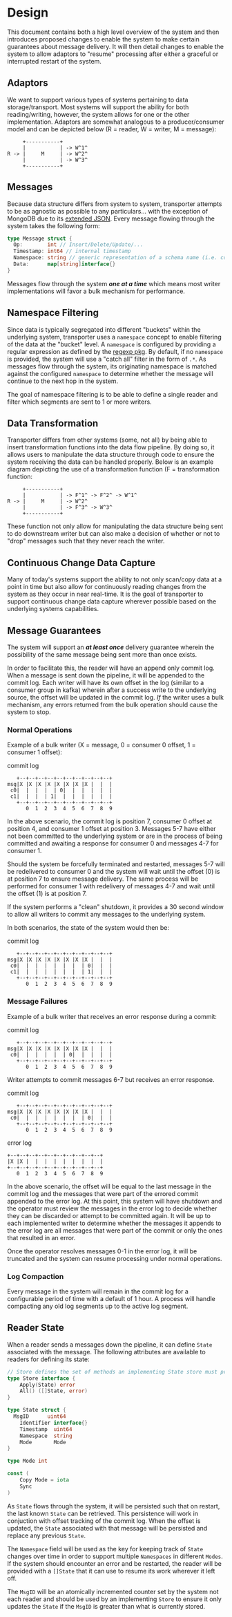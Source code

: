# Design

This document contains both a high level overview of the system and then introduces
proposed changes to enable the system to make certain guarantees about message delivery.
It will then detail changes to enable the system to allow adaptors to "resume" processing
after either a graceful or interrupted restart of the system.

## Adaptors

We want to support various types of systems pertaining to data storage/transport. Most systems
will support the ability for both reading/writing, however, the system allows for one or the 
other implementation. Adaptors are somewhat analogous to a producer/consumer model and can be 
depicted below (R = reader, W = writer, M = message):

```
     +-----------+
     |           | -> W^1^
R -> |     M     | -> W^2^
     |           | -> W^3^
     +-----------+
```

## Messages

Because data structure differs from system to system, transporter attempts to be as agnostic as possible
to any particulars... with the exception of MongoDB due to its [extended JSON](https://docs.mongodb.com/manual/reference/mongodb-extended-json/). Every message flowing through the system takes the following form:

```go
type Message struct {
  Op:        int // Insert/Delete/Update/...
  Timestamp: int64 // internal timestamp
  Namespace: string // generic representation of a schema name (i.e. collection/table/queue)
  Data:      map[string]interface{}
}
```

Messages flow through the system ***one at a time*** which means most writer implementations 
will favor a bulk mechanism for performance.

## Namespace Filtering

Since data is typically segregated into different "buckets" within the underlying system, transporter
uses a `namespace` concept to enable filtering of the data at the "bucket" level. A `namespace` is 
configured by providing a regular expression as defined by the [regexp pkg](https://golang.org/pkg/regexp/).
By default, if no `namespace` is provided, the system will use a "catch all" filter in the form of `.*`.
As messages flow through the system, its originating namespace is matched against the configured 
`namespace` to determine whether the message will continue to the next hop in the system.

The goal of namespace filtering is to be able to define a single reader and filter which segments
are sent to 1 or more writers.

## Data Transformation

Transporter differs from other systems (some, not all) by being able to insert transformation functions
into the data flow pipeline. By doing so, it allows users to manipulate the data structure through code
to ensure the system receiving the data can be handled properly. Below is an example diagram depicting
the use of a transformation function (F = transformation function:

```
     +-----------+
     |           | -> F^1^ -> F^2^ -> W^1^
R -> |     M     | -> W^2^
     |           | -> F^3^ -> W^3^
     +-----------+
```

These function not only allow for manipulating the data structure being sent to do downstream writer 
but can also make a decision of whether or not to "drop" messages such that they never reach the writer.

## Continuous Change Data Capture

Many of today's systems support the ability to not only scan/copy data at a point in time but also
allow for continuously reading changes from the system as they occur in near real-time. It is the goal
of transporter to support continuous change data capture wherever possible based on the underlying 
systems capabilities. 

## Message Guarantees

The system will support an ***at least once*** delivery guarantee wherein the possibility of the same
message being sent more than once exists. 

In order to facilitate this, the reader will have an append only commit log. When a message is sent down
the pipeline, it will be appended to the commit log. Each writer will have its own offset in the log 
(similar to a consumer group in kafka) wherein after a success write to the underlying source, the offset 
will be updated in the commit log. _If_ the writer uses a bulk mechanism, any errors returned from the 
bulk operation should cause the system to stop. 

### Normal Operations

Example of a bulk writer (X = message, 0 = consumer 0 offset, 1 = consumer 1 offset):

commit log
```
   +--+--+--+--+--+--+--+--+--+--+
msg|X |X |X |X |X |X |X |X |  |  |
 c0|  |  |  |  | 0|  |  |  |  |  |
 c1|  |  |  | 1|  |  |  |  |  |  |
   +--+--+--+--+--+--+--+--+--+--+
      0  1  2  3  4  5  6  7  8  9 
```

In the above scenario, the commit log is position 7, consumer 0 offset at position 4, and consumer 1 offset
at position 3. Messages 5-7 have either not been committed to the underlying system or are in the process of 
being committed and awaiting a response for consumer 0 and messages 4-7 for consumer 1.

Should the system be forcefully terminated and restarted, messages 5-7 will be redelivered to consumer 0 and
the system will wait until the offset (0) is at position 7 to ensure message delivery. The same process will
be performed for consumer 1 with redelivery of messages 4-7 and wait until the offset (1) is at position 7.

If the system performs a "clean" shutdown, it provides a 30 second window to allow all writers to commit
any messages to the underlying system.

In both scenarios, the state of the system would then be:

commit log
```
   +--+--+--+--+--+--+--+--+--+--+
msg|X |X |X |X |X |X |X |X |  |  |
 c0|  |  |  |  |  |  |  | 0|  |  |
 c1|  |  |  |  |  |  |  | 1|  |  |
   +--+--+--+--+--+--+--+--+--+--+
      0  1  2  3  4  5  6  7  8  9 
```

### Message Failures

Example of a bulk writer that receives an error response during a commit:

commit log
```
   +--+--+--+--+--+--+--+--+--+--+
msg|X |X |X |X |X |X |X |X |  |  |
 c0|  |  |  |  |  | 0|  |  |  |  |
   +--+--+--+--+--+--+--+--+--+--+
      0  1  2  3  4  5  6  7  8  9 
```

Writer attempts to commit messages 6-7 but receives an error response.

commit log
```
   +--+--+--+--+--+--+--+--+--+--+
msg|X |X |X |X |X |X |X |X |  |  |
 c0|  |  |  |  |  |  |  | 0|  |  |
   +--+--+--+--+--+--+--+--+--+--+
      0  1  2  3  4  5  6  7  8  9 
```

error log
```
+--+--+--+--+--+--+--+--+--+--+
|X |X |  |  |  |  |  |  |  |  |
+--+--+--+--+--+--+--+--+--+--+
   0  1  2  3  4  5  6  7  8  9 
```

In the above scenario, the offset will be equal to the last message in the commit log and the messages
that were part of the errored commit appended to the error log. At this point, this system will have 
shutdown and the operator must review the messages in the error log to decide whether they can be discarded
or attempt to be committed again. It will be up to each implemented writer to determine whether the
messages it appends to the error log are all messages that were part of the commit or only the ones that
resulted in an error.

Once the operator resolves messages 0-1 in the error log, it will be truncated and the system can resume
processing under normal operations.

### Log Compaction

Every message in the system will remain in the commit log for a configurable period of time with a default
of 1 hour. A process will handle compacting any old log segments up to the active log segment.

## Reader State

When a reader sends a messages down the pipeline, it can define `State` associated with the message.
The following attributes are available to readers for defining its state:

```Go
// Store defines the set of methods an implementing State store must provide.
type Store interface {
	Apply(State) error
	All() ([]State, error)
}

type State struct {
  MsgID      uint64
	Identifier interface{}
	Timestamp  uint64
	Namespace  string
	Mode       Mode
}

type Mode int

const (
	Copy Mode = iota
	Sync
)
```

As `State` flows through the system, it will be persisted such that on restart, the last known `State` 
can be retrieved. This persistence will work in conjuction with offset tracking of the commit log. When 
the offset is updated, the `State` associated with that message will be persisted and replace any previous
`State`. 

The `Namespace` field will be used as the key for keeping track of `State` changes over time in order to
support multiple `Namespaces` in different `Modes`. If the system should encounter an error and be 
restarted, the reader will be provided with a `[]State` that it can use to resume its work wherever it left
off.

The `MsgID` will be an atomically incremented counter set by the system not each reader and should be used
by an implementing `Store` to ensure it only updates the `State` if the `MsgID` is greater than what is 
currently stored.





